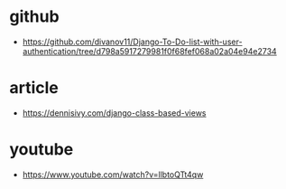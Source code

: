 # github
- https://github.com/divanov11/Django-To-Do-list-with-user-authentication/tree/d798a5917279981f0f68fef068a02a04e94e2734
# article
- https://dennisivy.com/django-class-based-views
# youtube
- https://www.youtube.com/watch?v=llbtoQTt4qw